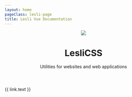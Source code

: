 ```yaml
---
layout: home
pageClass: lesli-page
title: Lesli Vue Documentation
---
```

<script setup>
const links = [{
    href: "/vue/elements/",
    icon: "ri-shapes-line",
    text: "Elements"
}, {
    href: "/vue/components/",
    icon: "ri-pages-line",
    text: "Components"
}, {
    href: "/vue/composables/",
    icon: "ri-box-3-line",
    text: "Composables"
}]
</script>

<header class="lesli-page-header container">
    <div class="hero is-medium">
        <div class="hero-body">
            <img class="Lesli CSS logo" src="/images/brand/lesli-css.svg" />
            <h1>LesliCSS</h1>
            <p>Utilities for websites and web applications</p>
        </div>
    </div>
</header>

<section class="container lesli-page-content-boxes">
    <div class="columns">
        <div class="column" v-for="link in links">
            <a :href="link.href">
                <i :class="link.icon"></i>
                {{ link.text }}
            </a>
        </div>
    </div>
</section>

<style lang="scss" scoped>
/* @import "./.vitepress/stylesheets/pages/lesli-vue.scss"; */
</style>
